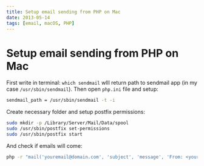```yaml
---
title: Setup email sending from PHP on Mac
date: 2013-05-14
tags: [email, macOS, PHP]
---
```


# Setup email sending from PHP on Mac

First write in terminal: `which sendmail` wlll return path to sendmail app (in my case `/usr/sbin/sendmail`). Then open `php.ini` file and setup:

```bash
sendmail_path = /usr/sbin/sendmail -t -i
```

Create necessary folder and setup postfix permissions:

```bash
sudo mkdir -p /Library/Server/Mail/Data/spool
sudo /usr/sbin/postfix set-permissions
sudo /usr/sbin/postfix start
```

And check if emails will come:

```bash
php -r "mail('youremail@domain.com', 'subject', 'message', 'From: <youremail@domain.com>' . PHP_EOL);"
```
